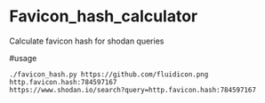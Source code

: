 # Favicon_hash_calculator
Calculate favicon hash for shodan queries

#usage
```
./favicon_hash.py https://github.com/fluidicon.png
http.favicon.hash:784597167
https://www.shodan.io/search?query=http.favicon.hash:784597167
```
